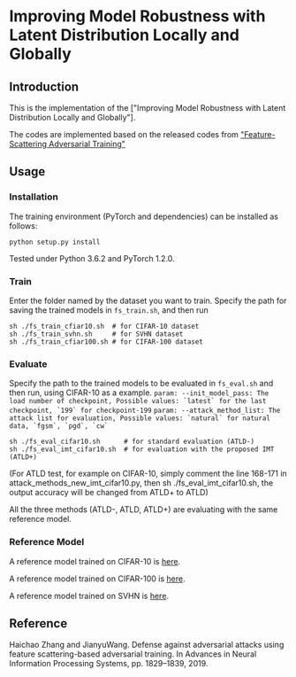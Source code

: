 # Improving Model Robustness with Latent Distribution Locally and Globally

## Introduction
This is the implementation of the
["Improving Model Robustness with Latent Distribution Locally and Globally"].

The codes are implemented based on the released codes from ["Feature-Scattering Adversarial Training"](https://papers.nips.cc/paper/8459-defense-against-adversarial-attacks-using-feature-scattering-based-adversarial-training.pdf)

## Usage
### Installation
The training environment (PyTorch and dependencies) can be installed as follows:
```
python setup.py install
```
Tested under Python 3.6.2 and PyTorch 1.2.0.

### Train
Enter the folder named by the dataset you want to train. Specify the path for saving the trained models in ```fs_train.sh```, and then run
```
sh ./fs_train_cfiar10.sh  # for CIFAR-10 dataset
sh ./fs_train_svhn.sh     # for SVHN dataset
sh ./fs_train_cfiar100.sh # for CIFAR-100 dataset

```

### Evaluate
Specify the path to the trained models to be evaluated in ```fs_eval.sh``` and then run, using CIFAR-10 as a example. 
``` param: --init_model_pass: The load number of checkpoint, Possible values: `latest` for the last checkpoint, `199` for checkpoint-199 ``` 
```param: --attack_method_list: The attack list for evaluation, Possible values: `natural` for natural data, `fgsm`, `pgd`, `cw` ```
```
sh ./fs_eval_cifar10.sh      # for standard evaluation (ATLD-)
sh ./fs_eval_imt_cifar10.sh  # for evaluation with the proposed IMT (ATLD+)

```
(For ATLD test, for example on CIFAR-10, simply comment the line 168-171 in attack_methods_new_imt_cifar10.py, then sh ./fs_eval_imt_cifar10.sh, the output accuracy will be changed from ATLD+ to ATLD)

All the three methods (ATLD-, ATLD, ATLD+) are evaluating with the same reference model.

### Reference Model
A reference model trained on CIFAR-10 is [here](https://drive.google.com/file/d/18NOtz_z29iMKdv92xTkXhZLVeCvg0N_o/view?usp=sharing).

A reference model trained on CIFAR-100 is [here](https://drive.google.com/file/d/1ZlNAqWvajZfNEQifTWqbBJjPdcXIjKhY/view?usp=sharing).

A reference model trained on SVHN is [here](https://drive.google.com/file/d/1T-fejNJFxNJzAiPtvmWIIOfYa9JLP7ea/view?usp=sharing).



## Reference
Haichao Zhang and JianyuWang. Defense against adversarial attacks using feature scattering-based adversarial training. In Advances in Neural Information Processing Systems, pp. 1829–1839, 2019.

